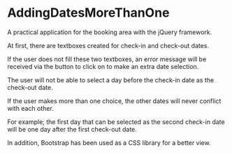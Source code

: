 # AddingDatesMoreThanOne

A practical application for the booking area with the jQuery framework.

At first, there are textboxes created for check-in and check-out dates.

If the user does not fill these two textboxes, an error message will be received via the button to click on to make an extra date selection.

The user will not be able to select a day before the check-in date as the check-out date.

If the user makes more than one choice, the other dates will never conflict with each other.

For example; the first day that can be selected as the second check-in date will be one day after the first check-out date.

In addition, Bootstrap has been used as a CSS library for a better view.
